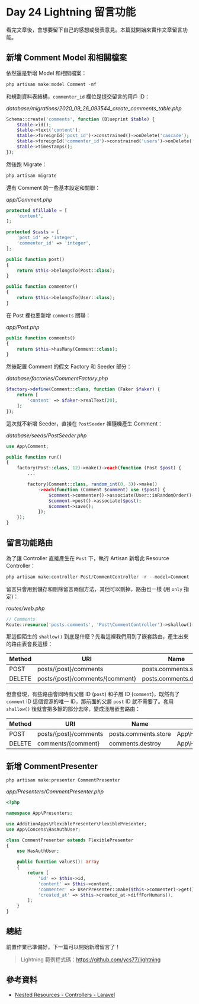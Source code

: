 # Day 24 Lightning 留言功能

看完文章後，會想要留下自己的感想或發表意見。本篇就開始來實作文章留言功能。

## 新增 Comment Model 和相關檔案

依然還是新增 Model 和相關檔案：

```php
php artisan make:model Comment -mf
```

和規劃資料表結構，`commenter_id` 欄位是提交留言的用戶 ID：

*database/migrations/2020_09_26_093544_create_comments_table.php*
```php
Schema::create('comments', function (Blueprint $table) {
    $table->id();
    $table->text('content');
    $table->foreignId('post_id')->constrained()->onDelete('cascade');
    $table->foreignId('commenter_id')->constrained('users')->onDelete('cascade');
    $table->timestamps();
});
```

然後跑 Migrate：

```php
php artisan migrate
```

還有 Comment 的一些基本設定和關聯：

*app/Comment.php*
```php
protected $fillable = [
    'content',
];

protected $casts = [
    'post_id' => 'integer',
    'commenter_id' => 'integer',
];

public function post()
{
    return $this->belongsTo(Post::class);
}

public function commenter()
{
    return $this->belongsTo(User::class);
}
```

在 Post 裡也要新增 `comments` 關聯：

*app/Post.php*
```php
public function comments()
{
    return $this->hasMany(Comment::class);
}
```

然後配置 Comment 的假文 Factory 和 Seeder 部分：

*database/factories/CommentFactory.php*
```php
$factory->define(Comment::class, function (Faker $faker) {
    return [
        'content' => $faker->realText(20),
    ];
});
```

這次就不新增 Seeder，直接在 `PostSeeder` 裡隨機產生 Comment：

*database/seeds/PostSeeder.php*
```php
use App\Comment;

public function run()
{
    factory(Post::class, 12)->make()->each(function (Post $post) {
        ...

        factory(Comment::class, random_int(0, 3))->make()
            ->each(function (Comment $comment) use ($post) {
                $comment->commenter()->associate(User::inRandomOrder()->first());
                $comment->post()->associate($post);
                $comment->save();
            });
    });
}
```

## 留言功能路由

為了讓 Controller 直接產生在 `Post` 下，執行 Artisan 新增此 Resource Controller：

```php
php artisan make:controller Post/CommentController -r --model=Comment
```

留言只會用到儲存和刪除留言兩個方法，其他可以刪掉，路由也一樣 (用 `only` 指定)：

*routes/web.php*
```php
// Comments
Route::resource('posts.comments', 'Post\CommentController')->shallow()->only('store', 'destroy');
```

那這個陌生的 `shallow()` 到底是什麼？先看這裡我們用到了嵌套路由，產生出來的路由表會長這樣：

| Method | URI                             | Name                   | Action                                              |
| ------ | ------------------------------- | ---------------------- | --------------------------------------------------- |
| POST   | posts/{post}/comments           | posts.comments.store   | App\Http\Controllers\Post\CommentController@store   |
| DELETE | posts/{post}/comments/{comment} | posts.comments.destroy | App\Http\Controllers\Post\CommentController@destroy |

但會發現，有些路由會同時有父層 ID (`post`) 和子層 ID (`comment`)，既然有了 `comment` ID 這個資源的唯一 ID，那前面的父層 `post` ID 就不需要了。套用 `shallow()` 後就會把多餘的部分去除，變成淺層嵌套路由：

| Method | URI                   | Name                 | Action                                              |
| ------ | --------------------- | -------------------- | --------------------------------------------------- |
| POST   | posts/{post}/comments | posts.comments.store | App\Http\Controllers\Post\CommentController@store   |
| DELETE | comments/{comment}    | comments.destroy     | App\Http\Controllers\Post\CommentController@destroy |

## 新增 CommentPresenter

```bash
php artisan make:presenter CommentPresenter
```

*app/Presenters/CommentPresenter.php*
```php
<?php

namespace App\Presenters;

use AdditionApps\FlexiblePresenter\FlexiblePresenter;
use App\Concens\HasAuthUser;

class CommentPresenter extends FlexiblePresenter
{
    use HasAuthUser;

    public function values(): array
    {
        return [
            'id' => $this->id,
            'content' => $this->content,
            'commenter' => UserPresenter::make($this->commenter)->get(),
            'created_at' => $this->created_at->diffForHumans(),
        ];
    }
}
```

## 總結

前置作業已準備好，下一篇可以開始新增留言了！

> Lightning 範例程式碼：https://github.com/ycs77/lightning

## 參考資料

* [Nested Resources - Controllers - Laravel](https://laravel.com/docs/controllers#restful-nested-resources)
